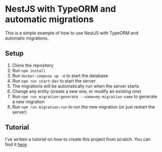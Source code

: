 # NestJS with TypeORM and automatic migrations
This is a simple example of how to use NestJS with TypeORM and automatic migrations.

## Setup
1. Clone the repository
2. Run `npm install`
3. Run `docker-compose up -d` to start the database
4. Run `npm run start:dev` to start the server
5. The migrations will be automatically run when the server starts
6. Change any entity (create a new one, or modify an existing one)
7. Run `npm run migration:generate --name=my-migration-name` to generate a new migration
8. Run `npm run migration:run` to run the new migration (or just restart the server)

## Tutorial

I've written a tutorial on how to create this project from scratch. You can find it [here](https://constantsolutions.dk/2024/08/05/nestjs-project-with-typeorm-cli-and-automatic-migrations).